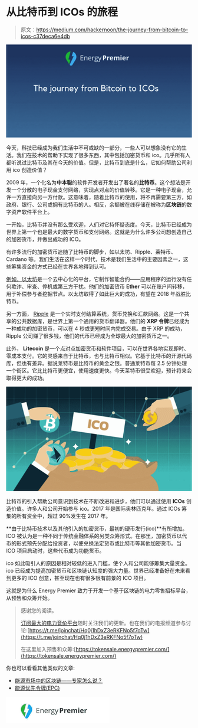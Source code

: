 # 从比特币到 ICOs 的旅程

> 原文：<https://medium.com/hackernoon/the-journey-from-bitcoin-to-icos-c37deca6e4db>

![](img/b1e4292bb1ace21ba8c9b01e049da3f9.png)

今天，科技已经成为我们生活中不可或缺的一部分，一些人可以想象没有它的生活。我们在技术的帮助下实现了很多东西，其中包括加密货币和 ico。几乎所有人都听说过比特币及其在今天的价值。但是，比特币到底是什么，它如何帮助公司利用 ico 创造价值？

2009 年，一个化名为**中本聪**的软件开发者开发出了著名的**比特币**。这个想法是开发一个分散的电子现金支付网络，实现点对点的价值转移。它是一种电子现金，允许一方直接向另一方付款。这意味着，随着比特币的使用，将不再需要第三方，如政府、银行、公司或拥有比特币的人。相反，余额被在线存储在被称为**区块链**的数字资产软件平台上。

一开始，比特币并没有那么受欢迎，人们对它持怀疑态度。今天，比特币已经成为世界上第一个也是最大的数字货币和支付网络。这就是为什么许多公司想创造自己的加密货币，并做出成功的 ICO。

有许多流行的加密货币追随了比特币的脚步，如以太坊、Ripple、莱特币、Cardano 等。我们生活在这样一个时代，技术是我们生活中的主要因素之一，这些筹集资金的方式已经在世界各地得到认可。

[例如，以太坊](https://medium.com/u/d626b3859bc9?source=post_page-----c37deca6e4db--------------------------------)是一个去中心化的平台，它制作智能合约——应用程序的运行没有任何欺诈、审查、停机或第三方干扰。他们的加密货币 **Ether** 可以在账户间转移，用于补偿参与者挖掘节点。以太坊取得了如此巨大的成功，有望在 2018 年战胜比特币。

另一方面， [Ripple](https://medium.com/u/951c695df315?source=post_page-----c37deca6e4db--------------------------------) 是一个实时支付结算系统，货币兑换和汇款网络。这是一个共享的公共数据库，是世界上第一个通用的货币翻译器。他们的 **XRP 令牌**已经成为一种成功的加密货币，可以在 4 秒或更短时间内完成交易。由于 XRP 的成功，Ripple 公司赚了很多钱，他们的代币已经成为全球最大的加密货币之一。

此外， **Litecoin** 是一个点对点加密货币和软件项目，可以在世界各地实现即时、零成本支付。它的灵感来自于比特币，也与比特币相似。它基于比特币的开源代码库，但也有差异。据说莱特币是比特币的黄金之银。普通莱特币每 2.5 分钟处理一个街区。它比比特币更便宜，使用速度更快。今天莱特币很受欢迎，预计将来会取得更大的成功。

![](img/9171a079707ecd35b8f575f5bd0c43e5.png)

比特币的引入帮助公司意识到技术在不断改进和进步，他们可以通过使用 **ICOs** 创造价值。许多人和公司开始参与 ico。2017 年是国际奥林匹克年。通过 ICOs 筹集的所有资金中，超过 90%发生在 2017 年。

**由于比特币技术以及其他引入的加密货币，最初的硬币发行(ico)**有所增加。ICO 被认为是一种不同于传统金融体系的另类众筹形式。在那里，加密货币以代币的形式预先分配给投资者，以便兑换法定货币或比特币等其他加密货币。当 ICO 项目启动时，这些代币成为功能货币。

ico 如此吸引人的原因是相对较低的进入门槛，使个人和公司能够筹集大量资金。ico 已经成为提高加密货币和区块链认知度的强大力量。世界已经准备好在未来看到更多的 ICO 创意，甚至现在也有很多很有前景的 ICO 项目。

这就是为什么 Energy Premier 致力于开发一个基于区块链的电力零售招标平台，从预售和众筹开始。

> 感谢您的阅读。
> 
> [订阅最大的电力竞价平台](/@energypremier)随时关注我们的更新。也在我们的电报频道参与讨论:[https://t.me/joinchat/Hq0j1hDxZ3eRKFNo5f7oTw](https://t.me/joinchat/Hq0j1hDxZ3eRKFNo5f7oTw)
> 
> 在这里加入预售和众筹:[https://tokensale.energypremier.com/](https://tokensale.energypremier.com/)

你也可以看看其他类似的文章:

*   [能源市场中的区块链——专家怎么说？](/@EnergyPremier/blockchain-in-the-energy-market-what-are-the-experts-saying-86e55f754a2a)
*   [能源优先令牌(EPC)](/@EnergyPremier/the-energy-premier-token-epc-bf5aa28349c6)

![](img/b3b8ba99c83d8703e3768dd7fa3fae3d.png)